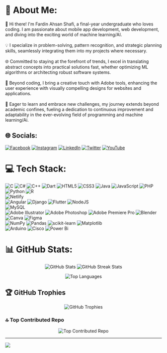 # 💫 About Me:
👋 Hi there! I'm Fardin Ahsan Shafi, a final-year undergraduate who loves coding. I am passionate about  mobile app development, web development, and diving into the exciting world of machine learning/AI.<br><br>💡 I specialize in problem-solving, pattern recognition, and strategic planning skills, seamlessly integrating them into my projects where necessary.<br><br>🌐 Committed to staying at the forefront of trends, I excel in translating abstract concepts into practical solutions fast, whether optimizing ML algorithms  or architecting robust software systems.<br><br>🎨 Beyond coding, I bring a creative touch with Adobe tools, enhancing the user experience with visually compelling designs for websites and applications.<br><br>🌱 Eager to learn and embrace new challenges, my journey extends beyond academic confines, fueling a dedication to continuous improvement and adaptability in the ever-evolving field of programming and machine learning/Ai.


## 🌐 Socials:
[![Facebook](https://img.shields.io/badge/Facebook-%231877F2.svg?logo=Facebook&logoColor=white)](https://facebook.com/fardinahsanshafi.shafi) [![Instagram](https://img.shields.io/badge/Instagram-%23E4405F.svg?logo=Instagram&logoColor=white)](https://instagram.com/fardin_shafi) [![LinkedIn](https://img.shields.io/badge/LinkedIn-%230077B5.svg?logo=linkedin&logoColor=white)](https://linkedin.com/in/fardin-ahsan-shafi) [![Twitter](https://img.shields.io/badge/Twitter-%231DA1F2.svg?logo=Twitter&logoColor=white)](https://twitter.com/FardinShafi) [![YouTube](https://img.shields.io/badge/YouTube-%23FF0000.svg?logo=YouTube&logoColor=white)](https://www.youtube.com/channel/UC1urSfBS-HnwGsskrJUTu1A) 

# 💻 Tech Stack:
![C](https://img.shields.io/badge/c-%2300599C.svg?style=for-the-badge&logo=c&logoColor=white) ![C#](https://img.shields.io/badge/c%23-%23239120.svg?style=for-the-badge&logo=csharp&logoColor=white) ![C++](https://img.shields.io/badge/c++-%2300599C.svg?style=for-the-badge&logo=c%2B%2B&logoColor=white) ![Dart](https://img.shields.io/badge/dart-%230175C2.svg?style=for-the-badge&logo=dart&logoColor=white) ![HTML5](https://img.shields.io/badge/html5-%23E34F26.svg?style=for-the-badge&logo=html5&logoColor=white) ![CSS3](https://img.shields.io/badge/css3-%231572B6.svg?style=for-the-badge&logo=css3&logoColor=white)  ![Java](https://img.shields.io/badge/java-%23ED8B00.svg?style=for-the-badge&logo=openjdk&logoColor=white) ![JavaScript](https://img.shields.io/badge/javascript-%23323330.svg?style=for-the-badge&logo=javascript&logoColor=%23F7DF1E) ![PHP](https://img.shields.io/badge/php-%23777BB4.svg?style=for-the-badge&logo=php&logoColor=white) ![Python](https://img.shields.io/badge/python-3670A0?style=for-the-badge&logo=python&logoColor=ffdd54) ![R](https://img.shields.io/badge/r-%23276DC3.svg?style=for-the-badge&logo=r&logoColor=white) </br> ![Netlify](https://img.shields.io/badge/netlify-%23000000.svg?style=for-the-badge&logo=netlify&logoColor=#00C7B7) </br> ![Angular](https://img.shields.io/badge/angular-%23DD0031.svg?style=for-the-badge&logo=angular&logoColor=white) ![Django](https://img.shields.io/badge/django-%23092E20.svg?style=for-the-badge&logo=django&logoColor=white) ![Flutter](https://img.shields.io/badge/Flutter-%2302569B.svg?style=for-the-badge&logo=Flutter&logoColor=white) ![NodeJS](https://img.shields.io/badge/node.js-6DA55F?style=for-the-badge&logo=node.js&logoColor=white) </br> ![MySQL](https://img.shields.io/badge/mysql-%2300000f.svg?style=for-the-badge&logo=mysql&logoColor=white) </br> ![Adobe Illustrator](https://img.shields.io/badge/adobe%20illustrator-%23FF9A00.svg?style=for-the-badge&logo=adobe%20illustrator&logoColor=white) ![Adobe Photoshop](https://img.shields.io/badge/adobe%20photoshop-%2331A8FF.svg?style=for-the-badge&logo=adobe%20photoshop&logoColor=white) ![Adobe Premiere Pro](https://img.shields.io/badge/Adobe%20Premiere%20Pro-9999FF.svg?style=for-the-badge&logo=Adobe%20Premiere%20Pro&logoColor=white) ![Blender](https://img.shields.io/badge/blender-%23F5792A.svg?style=for-the-badge&logo=blender&logoColor=white) ![Canva](https://img.shields.io/badge/Canva-%2300C4CC.svg?style=for-the-badge&logo=Canva&logoColor=white) ![Figma](https://img.shields.io/badge/figma-%23F24E1E.svg?style=for-the-badge&logo=figma&logoColor=white) </br> ![NumPy](https://img.shields.io/badge/numpy-%23013243.svg?style=for-the-badge&logo=numpy&logoColor=white) ![Pandas](https://img.shields.io/badge/pandas-%23150458.svg?style=for-the-badge&logo=pandas&logoColor=white) ![scikit-learn](https://img.shields.io/badge/scikit--learn-%23F7931E.svg?style=for-the-badge&logo=scikit-learn&logoColor=white) ![Matplotlib](https://img.shields.io/badge/Matplotlib-%23ffffff.svg?style=for-the-badge&logo=Matplotlib&logoColor=black) </br> ![Arduino](https://img.shields.io/badge/-Arduino-00979D?style=for-the-badge&logo=Arduino&logoColor=white) ![Cisco](https://img.shields.io/badge/cisco-%23049fd9.svg?style=for-the-badge&logo=cisco&logoColor=black) ![Power Bi](https://img.shields.io/badge/power_bi-F2C811?style=for-the-badge&logo=powerbi&logoColor=black) 
# 📊 GitHub Stats:
<p align="center">
  <img src="https://github-readme-stats.vercel.app/api?username=FardinShafi&theme=radical&hide_border=true&include_all_commits=true&count_private=true" alt="GitHub Stats"/>
  <img src="https://github-readme-streak-stats.herokuapp.com/?user=FardinShafi&theme=radical&hide_border=true" alt="GitHub Streak Stats"/>
</p>
<p align="center">
  <img src="https://github-readme-stats.vercel.app/api/top-langs/?username=FardinShafi&theme=radical&hide_border=true&include_all_commits=true&count_private=true&layout=compact" alt="Top Languages"/>
</p>

## 🏆 GitHub Trophies
<p align="center">
  <img src="https://github-profile-trophy.vercel.app/?username=FardinShafi&theme=radical&no-frame=true&no-bg=false&margin-w=4" alt="GitHub Trophies"/>
</p>

### 🔝 Top Contributed Repo
<p align="center">
  <img src="https://github-contributor-stats.vercel.app/api?username=FardinShafi&limit=5&theme=dark&combine_all_yearly_contributions=true" alt="Top Contributed Repo"/>
</p>

---
[![](https://visitcount.itsvg.in/api?id=FardinShafi&icon=0&color=6)](https://visitcount.itsvg.in)
